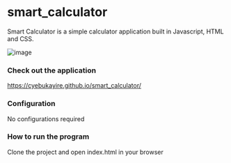 # smart_calculator
Smart Calculator is a simple calculator application built in Javascript, HTML and CSS.


![image](https://user-images.githubusercontent.com/55869293/130355525-11bfffd9-5350-409c-8afa-b0fe39b819ee.png)

### Check out the application
https://cyebukayire.github.io/smart_calculator/

### Configuration
No configurations required

### How to run the program
Clone the project and open index.html in your browser

